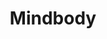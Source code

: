 ---
facebook: https://facebook.com/mindbodyinc
googleplus: https://plus.google.com/+mindbody
instagram: https://instagram.com/mindbody/
linkedin: https://linkedin.com/company/mindbody
logohandle: mindbodyonline
pinterest: https://pinterest.com/mindbodyinc
sort: mindbodyonline
title: Mindbody
twitter: https://x.com/askmindbody
website: https://www.mindbodyonline.com/
youtube: https://youtube.com/MINDBODY
---